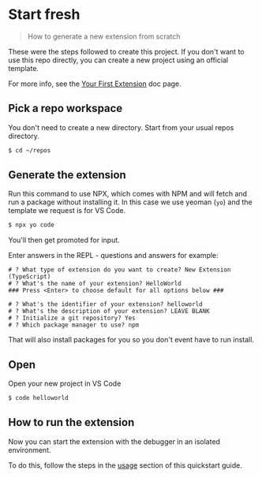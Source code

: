 # Start fresh
> How to generate a new extension from scratch

These were the steps followed to create this project. If you don't want to use this repo directly, you can create a new project using an official template.

For more info, see the [Your First Extension][] doc page.

## Pick a repo workspace

You don't need to create a new directory. Start from your usual repos directory.

```sh
$ cd ~/repos
```

## Generate the extension

Run this command to use NPX, which comes with NPM and will fetch and run a package without installing it. In this case we use yeoman (`yo`) and the template we request is for VS Code.

```sh
$ npx yo code
```

You'll then get promoted for input.

Enter answers in the REPL - questions and answers for example:

```
# ? What type of extension do you want to create? New Extension (TypeScript)
# ? What's the name of your extension? HelloWorld
### Press <Enter> to choose default for all options below ###

# ? What's the identifier of your extension? helloworld
# ? What's the description of your extension? LEAVE BLANK
# ? Initialize a git repository? Yes
# ? Which package manager to use? npm
```

That will also install packages for you so you don't event have to run install.


## Open

Open your new project in VS Code

```sh
$ code helloworld
```


## How to run the extension

Now you can start the extension with the debugger in an isolated environment.

To do this, follow the steps in the [usage](usage.md) section of this quickstart guide.


[Your First Extension]: https://code.visualstudio.com/api/get-started/your-first-extension
